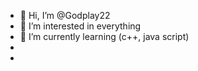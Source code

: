 - 👋 Hi, I’m @Godplay22
- 👀 I’m interested in everything 
- 🌱 I’m currently learning (c++, java script)
-
- 

<!---
Godplay22/Godplay22 is a ✨ special ✨ repository because its `README.md` (this file) appears on your GitHub profile.
You can click the Preview link to take a look at your changes.
--->
